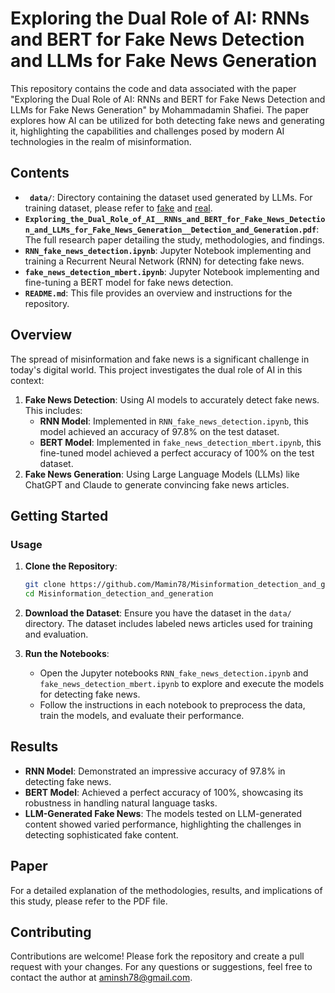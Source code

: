 # Exploring the Dual Role of AI: RNNs and BERT for Fake News Detection and LLMs for Fake News Generation

This repository contains the code and data associated with the paper "Exploring the Dual Role of AI: RNNs and BERT for Fake News Detection and LLMs for Fake News Generation" by Mohammadamin Shafiei. The paper explores how AI can be utilized for both detecting fake news and generating it, highlighting the capabilities and challenges posed by modern AI technologies in the realm of misinformation.

## Contents

- **` data/`**: Directory containing the dataset used generated by LLMs. For training dataset, please refer to [fake](https://drive.google.com/file/d/18CU1_M5d5_3lB000CzvtHvUWdD7Q7IU4/view?usp=sharing) and [real](https://drive.google.com/file/d/1csUn_iwl_WizitBQ7Do-fS4XQ6qpE9rN/view?usp=sharing).
- **`Exploring_the_Dual_Role_of_AI__RNNs_and_BERT_for_Fake_News_Detection_and_LLMs_for_Fake_News_Generation__Detection_and_Generation.pdf`**: The full research paper detailing the study, methodologies, and findings.
- **`RNN_fake_news_detection.ipynb`**: Jupyter Notebook implementing and training a Recurrent Neural Network (RNN) for detecting fake news.
- **`fake_news_detection_mbert.ipynb`**: Jupyter Notebook implementing and fine-tuning a BERT model for fake news detection.
- **`README.md`**: This file provides an overview and instructions for the repository.

## Overview

The spread of misinformation and fake news is a significant challenge in today's digital world. This project investigates the dual role of AI in this context:
1. **Fake News Detection**: Using AI models to accurately detect fake news. This includes:
   - **RNN Model**: Implemented in `RNN_fake_news_detection.ipynb`, this model achieved an accuracy of 97.8% on the test dataset.
   - **BERT Model**: Implemented in `fake_news_detection_mbert.ipynb`, this fine-tuned model achieved a perfect accuracy of 100% on the test dataset.
2. **Fake News Generation**: Using Large Language Models (LLMs) like ChatGPT and Claude to generate convincing fake news articles.

## Getting Started
### Usage

1. **Clone the Repository**:
   ```bash
   git clone https://github.com/Mamin78/Misinformation_detection_and_generation.git
   cd Misinformation_detection_and_generation
   ```

2. **Download the Dataset**:
   Ensure you have the dataset in the `data/` directory. The dataset includes labeled news articles used for training and evaluation.

3. **Run the Notebooks**:
   - Open the Jupyter notebooks `RNN_fake_news_detection.ipynb` and `fake_news_detection_mbert.ipynb` to explore and execute the models for detecting fake news.
   - Follow the instructions in each notebook to preprocess the data, train the models, and evaluate their performance.

## Results

- **RNN Model**: Demonstrated an impressive accuracy of 97.8% in detecting fake news.
- **BERT Model**: Achieved a perfect accuracy of 100%, showcasing its robustness in handling natural language tasks.
- **LLM-Generated Fake News**: The models tested on LLM-generated content showed varied performance, highlighting the challenges in detecting sophisticated fake content.

## Paper

For a detailed explanation of the methodologies, results, and implications of this study, please refer to the PDF file.

## Contributing

Contributions are welcome! Please fork the repository and create a pull request with your changes. For any questions or suggestions, feel free to contact the author at aminsh78@gmail.com.
